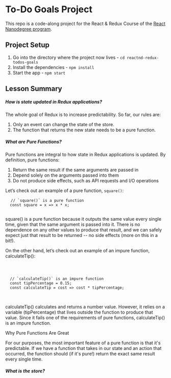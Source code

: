 # To-Do Goals Project

This repo is a code-along project for the React & Redux Course of the [React Nanodegree program](https://www.udacity.com/course/react-nanodegree--nd019).

## Project Setup
1. Go into the directory where the project now lives - `cd reactnd-redux-todos-goals`
2. Install the dependencies - `npm install`
3. Start the app - `npm start`

## Lesson Summary
<h5> How is state updated in Redux applications?</h5>
The whole goal of Redux is to increase predictability.
So far, our rules are:
<ol>
  <li>Only an event can change the state of the store.</li>
  <li>The function that returns the new state needs to be a pure function.</li>
</ol>
<h5>What are Pure Functions? </h5>

<p>Pure functions are integral to how state in Redux applications is updated. By definition, pure functions:</p>
<ol>
  <li>Return the same result if the same arguments are passed in </li>
  <li>Depend solely on the arguments passed into them </li>
  <li>Do not produce side effects, such as API requests and I/O operations </li>
</ol>

<p>Let’s check out an example of a pure function, <code>square()</code>:</p>
  <pre>
  <code class="lang-js"><span class="hljs-comment">// `square()` is a pure function</span>
  <span class="hljs-keyword">const</span> square = x =&gt; x * x;
  </code>
</pre>
square() is a pure function because it outputs the same value every single time, given that the same argument is passed into it. There is no dependence on any other values to produce that result, and we can safely expect just that result to be returned -- no side effects (more on this in a bit!).

On the other hand, let’s check out an example of an impure function, calculateTip():

<code class="lang-js">
  <pre>
  <span class="hljs-comment">// `calculateTip()` is an impure function</span>
  <span class="hljs-keyword">const</span> tipPercentage = <span class="hljs-number">0.15</span>;
  <span class="hljs-keyword">const</span> calculateTip = cost =&gt; cost * tipPercentage;
  </code>
  </pre>

calculateTip() calculates and returns a number value. However, it relies on a variable (tipPercentage) that lives outside the function to produce that value. Since it fails one of the requirements of pure functions, calculateTip() is an impure function.

<p>Why Pure Functions Are Great</p>
For our purposes, the most important feature of a pure function is that it's predictable. If we have a function that takes in our state and an action that occurred, the function should (if it's pure!) return the exact same result every single time.

<h5>What is the store?</h5>
